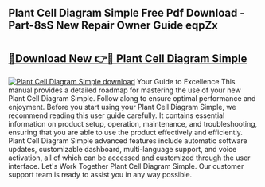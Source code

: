 ## Plant Cell Diagram Simple Free Pdf Download - Part-8sS New Repair Owner Guide eqpZx

# <h2><a href="http://dfp0rni.blite.top/?on=Plant+Cell+Diagram+Simple">🔗Download New 👉🔴 Plant Cell Diagram Simple</a></h2>

[![Plant Cell Diagram Simple download](https://i.imgur.com/lujVjoI.png)](http://dfp0rni.blite.top/?on=Plant+Cell+Diagram+Simple)
Your Guide to Excellence This manual provides a detailed roadmap for mastering the use of your new Plant Cell Diagram Simple. Follow along to ensure optimal performance and enjoyment. Before you start using your Plant Cell Diagram Simple, we recommend reading this user guide carefully. It contains essential information on product setup, operation, maintenance, and troubleshooting, ensuring that you are able to use the product effectively and efficiently. Plant Cell Diagram Simple advanced features include automatic software updates, customizable dashboard, multi-language support, and voice activation, all of which can be accessed and customized through the user interface. Let's Work Together Plant Cell Diagram Simple. Our customer support team is ready to assist you in any way possible.
